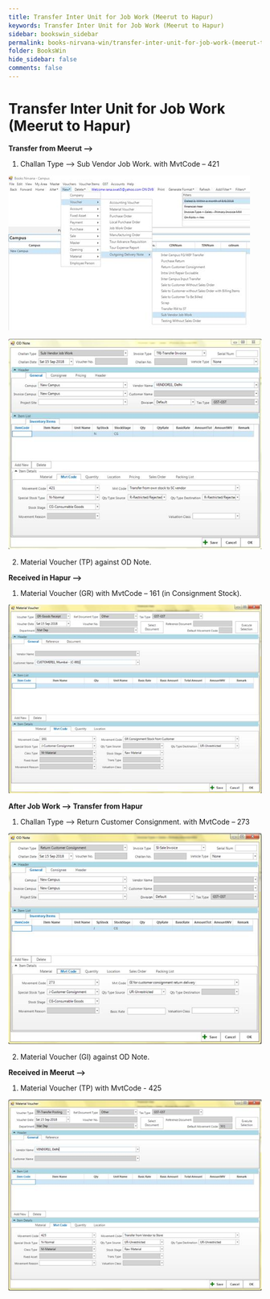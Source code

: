 ```yaml
---
title: Transfer Inter Unit for Job Work (Meerut to Hapur)
keywords: Transfer Inter Unit for Job Work (Meerut to Hapur)
sidebar: bookswin_sidebar
permalink: books-nirvana-win/transfer-inter-unit-for-job-work-(meerut-to-hapur).html
folder: BooksWin
hide_sidebar: false
comments: false
---
```


# Transfer Inter Unit for Job Work (Meerut to Hapur)

**Transfer from Meerut –>**

1.   Challan Type –> Sub Vendor Job Work. with MvtCode – 421

![](/images/pf-transfer-interunit.jpg)

![](/images/pf-transfer-interunit-odnote.jpg)

2.   Material Voucher (TP) against OD Note.

**Received in Hapur –>**

1.   Material Voucher (GR) with MvtCode – 161 (in Consignment Stock).

![](/images/pf-transfer-recd-material-vouch.jpg)

**After Job Work –> Transfer from Hapur**

1.   Challan Type –> Return Customer Consignment. with MvtCode – 273

![](/images/pf-transfer-afterjobwork.jpg)

2. Material Voucher (GI) against OD Note.

**Received in Meerut –>**

1. Material Voucher (TP) with MvtCode - 425

![](/images/pf-transfer-afterjobwork-recd.jpg)
